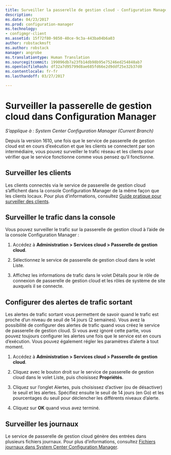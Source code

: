 ```yaml
---
title: Surveiller la passerelle de gestion cloud - Configuration Manager | Microsoft Docs
description: 
ms.date: 04/23/2017
ms.prod: configuration-manager
ms.technology:
- configmgr-client
ms.assetid: 15f72f80-9850-40ce-9c3a-443ba04b6a03
author: robstackmsft
ms.author: robstack
manager: angrobe
ms.translationtype: Human Translation
ms.sourcegitcommit: 199096db7a23fb14db98b95e75246ed254848ab7
ms.openlocfilehash: df32a7d95799d8ae685fd66e2d9ddf25e32b37d0
ms.contentlocale: fr-fr
ms.lasthandoff: 03/27/2017

---
```


# <a name="monitor-cloud-management-gateway-in-configuration-manager"></a>Surveiller la passerelle de gestion cloud dans Configuration Manager

*S’applique à : System Center Configuration Manager (Current Branch)*

Depuis la version 1610, une fois que le service de passerelle de gestion cloud est en cours d’exécution et que les clients se connectent par son intermédiaire, vous pouvez surveiller le trafic réseau et les clients pour vérifier que le service fonctionne comme vous pensez qu’il fonctionne.

## <a name="monitor-clients"></a>Surveiller les clients

Les clients connectés via le service de passerelle de gestion cloud s’affichent dans la console Configuration Manager de la même façon que les clients locaux. Pour plus d’informations, consultez [Guide pratique pour surveiller des clients](monitor-clients.md).

## <a name="monitor-traffic-in-the-console"></a>Surveiller le trafic dans la console

Vous pouvez surveiller le trafic sur la passerelle de gestion cloud à l’aide de la console Configuration Manager :

1. Accédez à **Administration > Services cloud > Passerelle de gestion cloud**.

2. Sélectionnez le service de passerelle de gestion cloud dans le volet Liste.

3. Affichez les informations de trafic dans le volet Détails pour le rôle de connexion de passerelle de gestion cloud et les rôles de système de site auxquels il se connecte.

## <a name="set-up-outbound-traffic-alerts"></a>Configurer des alertes de trafic sortant

Les alertes de trafic sortant vous permettent de savoir quand le trafic est proche d’un niveau de seuil de 14 jours (2 semaines). Vous avez la possibilité de configurer des alertes de trafic quand vous créez le service de passerelle de gestion cloud. Si vous avez ignoré cette partie, vous pouvez toujours configurer les alertes une fois que le service est en cours d’exécution. Vous pouvez également régler les paramètres d’alerte à tout moment.

1. Accédez à **Administration > Services cloud > Passerelle de gestion cloud**.

2. Cliquez avec le bouton droit sur le service de passerelle de gestion cloud dans le volet Liste, puis choisissez **Propriétés**.

3. Cliquez sur l’onglet Alertes, puis choisissez d’activer (ou de désactiver) le seuil et les alertes. Spécifiez ensuite le seuil de 14 jours (en Go) et les pourcentages du seuil pour déclencher les différents niveaux d’alerte.

4. Cliquez sur **OK** quand vous avez terminé.

## <a name="monitor-logs"></a>Surveiller les journaux

Le service de passerelle de gestion cloud génère des entrées dans plusieurs fichiers journaux. Pour plus d’informations, consultez [Fichiers journaux dans System Center Configuration Manager](/sccm/core/plan-design/hierarchy/log-files).

